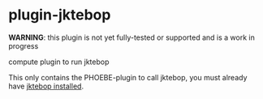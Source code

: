 # plugin-jktebop

**WARNING**: this plugin is not yet fully-tested or supported and is a work in progress

compute plugin to run jktebop

This only contains the PHOEBE-plugin to call jktebop, you must already have [jktebop installed](http://www.astro.keele.ac.uk/jkt/codes/jktebop.html).
